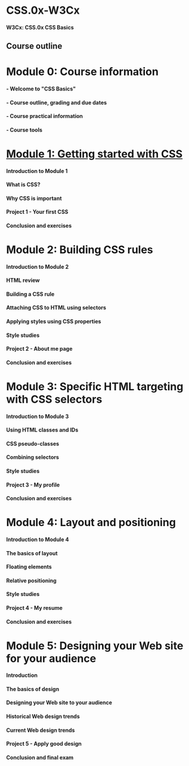 # CSS.0x-W3Cx
#### W3Cx: CSS.0x CSS Basics

## Course outline

# Module 0: Course information

#### - Welcome to "CSS Basics"
#### - Course outline, grading and due dates
#### - Course practical information
#### - Course tools

# [Module 1: Getting started with CSS](Module1.md)

#### Introduction to Module 1
#### What is CSS?
#### Why CSS is important
#### Project 1 - Your first CSS
#### Conclusion and exercises

# Module 2: Building CSS rules

#### Introduction to Module 2
#### HTML review
#### Building a CSS rule
#### Attaching CSS to HTML using selectors
#### Applying styles using CSS properties
#### Style studies
#### Project 2 - About me page
#### Conclusion and exercises

# Module 3: Specific HTML targeting with CSS selectors

#### Introduction to Module 3
#### Using HTML classes and IDs
#### CSS pseudo-classes
#### Combining selectors
#### Style studies
#### Project 3 - My profile
#### Conclusion and exercises

# Module 4: Layout and positioning

#### Introduction to Module 4
#### The basics of layout
#### Floating elements
#### Relative positioning
#### Style studies
#### Project 4 - My resume
#### Conclusion and exercises

# Module 5: Designing your Web site for your audience
 
#### Introduction
#### The basics of design
#### Designing your Web site to your audience
#### Historical Web design trends
#### Current Web design trends
#### Project 5 - Apply good design
#### Conclusion and final exam
